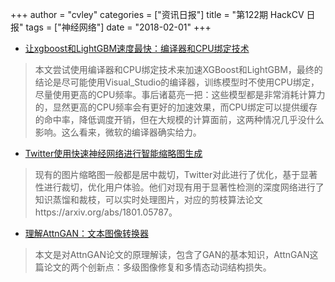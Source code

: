 +++
author = "cvley"
categories = ["资讯日报"]
title = "第122期 HackCV 日报"
tags = ["神经网络"]
date = "2018-02-01"
+++

- [让xgboost和LightGBM速度最快：编译器和CPU绑定技术](https://medium.com/@Laurae2/getting-the-most-of-xgboost-and-lightgbm-speed-compiler-cpu-pinning-374c38d82b86?from=hackcv&hmsr=hackcv.com&utm_medium=hackcv.com&utm_source=hackcv.com)

> 本文尝试使用编译器和CPU绑定技术来加速XGBoost和LightGBM，最终的结论是尽可能使用Visual_Studio的编译器，训练模型时不使用CPU绑定，尽量使用更高的CPU频率。事后诸葛亮一把：这些模型都是非常消耗计算力的，显然更高的CPU频率会有更好的加速效果，而CPU绑定可以提供缓存的命中率，降低调度开销，但在大规模的计算面前，这两种情况几乎没什么影响。这么看来，微软的编译器确实给力。

- [Twitter使用快速神经网络进行智能缩略图生成](https://blog.twitter.com/engineering/en_us/topics/infrastructure/2018/Smart-Auto-Cropping-of-Images.html?from=hackcv&hmsr=hackcv.com&utm_medium=hackcv.com&utm_source=hackcv.com)

> 现有的图片缩略图一般都是居中裁切，Twitter对此进行了优化，基于显著性进行裁切，优化用户体验。他们对现有用于显著性检测的深度网络进行了知识蒸馏和裁枝，可以实时处理图片，对应的剪枝算法论文https://arxiv.org/abs/1801.05787。

- [理解AttnGAN：文本图像转换器](https://codeburst.io/understanding-attngan-text-to-image-convertor-a79f415a4e89?from=hackcv&hmsr=hackcv.com&utm_medium=hackcv.com&utm_source=hackcv.com)

> 本文是对AttnGAN论文的原理解读，包含了GAN的基本知识，AttnGAN这篇论文的两个创新点：多级图像修复和多情态动词结构损失。

